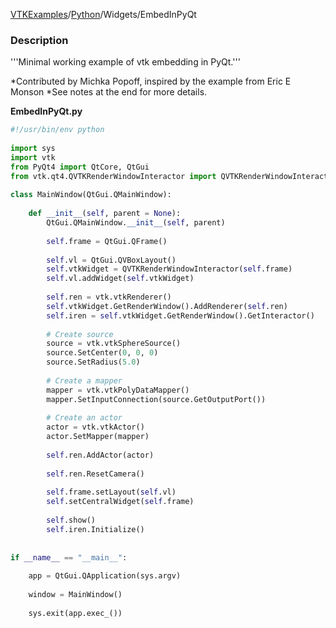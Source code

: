 [VTKExamples](Home)/[Python](Python)/Widgets/EmbedInPyQt

### Description
'''Minimal working example of vtk embedding in PyQt.'''

*Contributed by Michka Popoff, inspired by the example from Eric E Monson
*See notes at the end for more details.

**EmbedInPyQt.py**
```python
#!/usr/bin/env python
 
import sys
import vtk
from PyQt4 import QtCore, QtGui
from vtk.qt4.QVTKRenderWindowInteractor import QVTKRenderWindowInteractor
 
class MainWindow(QtGui.QMainWindow):
 
    def __init__(self, parent = None):
        QtGui.QMainWindow.__init__(self, parent)
 
        self.frame = QtGui.QFrame()
 
        self.vl = QtGui.QVBoxLayout()
        self.vtkWidget = QVTKRenderWindowInteractor(self.frame)
        self.vl.addWidget(self.vtkWidget)
 
        self.ren = vtk.vtkRenderer()
        self.vtkWidget.GetRenderWindow().AddRenderer(self.ren)
        self.iren = self.vtkWidget.GetRenderWindow().GetInteractor()
 
        # Create source
        source = vtk.vtkSphereSource()
        source.SetCenter(0, 0, 0)
        source.SetRadius(5.0)
 
        # Create a mapper
        mapper = vtk.vtkPolyDataMapper()
        mapper.SetInputConnection(source.GetOutputPort())
 
        # Create an actor
        actor = vtk.vtkActor()
        actor.SetMapper(mapper)
 
        self.ren.AddActor(actor)
 
        self.ren.ResetCamera()
 
        self.frame.setLayout(self.vl)
        self.setCentralWidget(self.frame)
        
        self.show()
        self.iren.Initialize()
 
 
if __name__ == "__main__":
 
    app = QtGui.QApplication(sys.argv)
 
    window = MainWindow()
 
    sys.exit(app.exec_())
```
